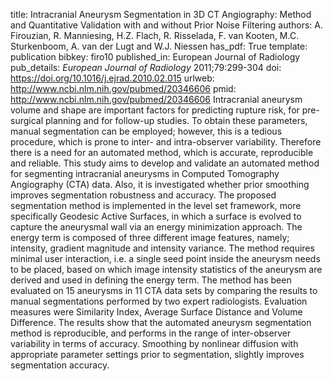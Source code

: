 title: Intracranial Aneurysm Segmentation in 3D CT Angiography: Method and Quantitative Validation with and without Prior Noise Filtering
authors: A. Firouzian, R. Manniesing, H.Z. Flach, R. Risselada, F. van Kooten, M.C. Sturkenboom, A. van der Lugt and W.J. Niessen
has_pdf: True
template: publication
bibkey: firo10
published_in: European Journal of Radiology
pub_details: <i>European Journal of Radiology</i> 2011;79:299-304
doi: https://doi.org/10.1016/j.ejrad.2010.02.015
urlweb: http://www.ncbi.nlm.nih.gov/pubmed/20346606
pmid: http://www.ncbi.nlm.nih.gov/pubmed/20346606
Intracranial aneurysm volume and shape are important factors for predicting rupture risk, for pre-surgical planning and for follow-up studies. To obtain these parameters, manual segmentation can be employed; however, this is a tedious procedure, which is prone to inter- and intra-observer variability. Therefore there is a need for an automated method, which is accurate, reproducible and reliable. This study aims to develop and validate an automated method for segmenting intracranial aneurysms in Computed Tomography Angiography (CTA) data. Also, it is investigated whether prior smoothing improves segmentation robustness and accuracy. The proposed segmentation method is implemented in the level set framework, more specifically Geodesic Active Surfaces, in which a surface is evolved to capture the aneurysmal wall via an energy minimization approach. The energy term is composed of three different image features, namely; intensity, gradient magnitude and intensity variance. The method requires minimal user interaction, i.e. a single seed point inside the aneurysm needs to be placed, based on which image intensity statistics of the aneurysm are derived and used in defining the energy term. The method has been evaluated on 15 aneurysms in 11 CTA data sets by comparing the results to manual segmentations performed by two expert radiologists. Evaluation measures were Similarity Index, Average Surface Distance and Volume Difference. The results show that the automated aneurysm segmentation method is reproducible, and performs in the range of inter-observer variability in terms of accuracy. Smoothing by nonlinear diffusion with appropriate parameter settings prior to segmentation, slightly improves segmentation accuracy.

